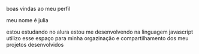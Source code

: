 boas vindas ao meu perfil

meu nome é julia 

estou estudando no alura
estou me desenvolvendo na linguagem javascript
utilizo esse espaço para minha orgazinação e compartilhamento dos meu projetos desenvolvidos 
